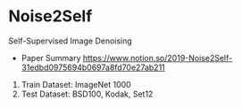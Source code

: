 # Noise2Self
Self-Supervised Image Denoising
- Paper Summary
https://www.notion.so/2019-Noise2Self-31edbd0975694b0697a8fd70e27ab211

1. Train Dataset: ImageNet 1000
2. Test Dataset: BSD100, Kodak, Set12
